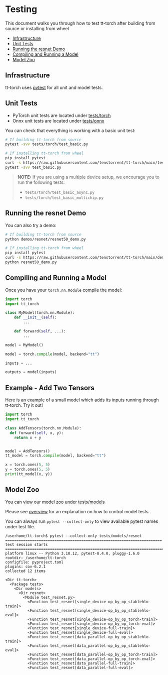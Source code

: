 # Testing

This document walks you through how to test tt-torch after building from source or installing from wheel

* [Infrastructure](#infrastructure)
* [Unit Tests](#unit-tests)
* [Running the resnet Demo](#running-the-resnet-demo)
* [Compiling and Running a Model](#compiling-and-running-a-model)
* [Model Zoo](#model-zoo)

## Infrastructure

tt-torch uses [pytest](https://docs.pytest.org/en/stable/) for all unit and model tests.

## Unit Tests

- PyTorch unit tests are located under [tests/torch](https://github.com/tenstorrent/tt-torch/tree/main/tests/torch)
- Onnx unit tests are located under [tests/onnx](https://github.com/tenstorrent/tt-torch/tree/main/tests/onnx)

You can check that everything is working with a basic unit test:

```bash
# If building tt-torch from source
pytest -svv tests/torch/test_basic.py

# If installing tt-torch from wheel
pip install pytest
curl -s https://raw.githubusercontent.com/tenstorrent/tt-torch/main/tests/torch/test_basic.py -o test_basic.py
pytest -svv test_basic.py
```

>**NOTE:** If you are using a multiple device setup, we encourage you to run the following tests:
> - `tests/torch/test_basic_async.py`
> - `tests/torch/test_basic_multichip.py`

## Running the resnet Demo
You can also try a demo:

```bash
# If building tt-torch from source
python demos/resnet/resnet50_demo.py

# If installing tt-torch from wheel
pip install pytest
curl -s https://raw.githubusercontent.com/tenstorrent/tt-torch/main/demos/resnet/resnet50_demo.py -o resnet50_demo.py
python resnet50_demo.py
```

## Compiling and Running a Model

Once you have your `torch.nn.Module` compile the model:
```py
import torch
import tt_torch

class MyModel(torch.nn.Module):
    def __init__(self):
        ...

    def forward(self, ...):
        ...

model = MyModel()

model = torch.compile(model, backend="tt")

inputs = ...

outputs = model(inputs)
```

## Example - Add Two Tensors

Here is an example of a small model which adds its inputs running through tt-torch. Try it out!

```py
import torch
import tt_torch

class AddTensors(torch.nn.Module):
  def forward(self, x, y):
    return x + y


model = AddTensors()
tt_model = torch.compile(model, backend="tt")

x = torch.ones(5, 5)
y = torch.ones(5, 5)
print(tt_model(x, y))
```

## Model Zoo

You can view our model zoo under [tests/models](https://github.com/tenstorrent/tt-torch/tree/main/tests/models)

Please see [overview](https://docs.tenstorrent.com/tt-torch/controlling.html) for an explanation on how to control model tests.

You can always run `pytest --collect-only` to view available pytest names under test file.

```
/userhome/tt-torch$ pytest --collect-only tests/models/resnet
====================================================================== test session starts =======================================================================
platform linux -- Python 3.10.12, pytest-8.4.0, pluggy-1.6.0
rootdir: /userhome/tt-torch
configfile: pyproject.toml
plugins: cov-6.2.1
collected 12 items

<Dir tt-torch>
  <Package tests>
    <Dir models>
      <Dir resnet>
        <Module test_resnet.py>
          <Function test_resnet[single_device-op_by_op_stablehlo-train]>
          <Function test_resnet[single_device-op_by_op_stablehlo-eval]>
          <Function test_resnet[single_device-op_by_op_torch-train]>
          <Function test_resnet[single_device-op_by_op_torch-eval]>
          <Function test_resnet[single_device-full-train]>
          <Function test_resnet[single_device-full-eval]>
          <Function test_resnet[data_parallel-op_by_op_stablehlo-train]>
          <Function test_resnet[data_parallel-op_by_op_stablehlo-eval]>
          <Function test_resnet[data_parallel-op_by_op_torch-train]>
          <Function test_resnet[data_parallel-op_by_op_torch-eval]>
          <Function test_resnet[data_parallel-full-train]>
          <Function test_resnet[data_parallel-full-eval]>
```
